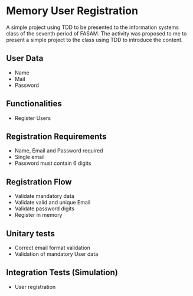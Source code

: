 # Memory User Registration
A simple project using TDD to be presented to the information systems class of the seventh period of FASAM.
The activity was proposed to me to present a simple project to the class using TDD to introduce the content.

## User Data
- Name
- Mail
- Password

## Functionalities
- Register Users

## Registration Requirements
- Name, Email and Password required
- Single email
- Password must contain 6 digits

## Registration Flow
- Validate mandatory data
- Validate valid and unique Email
- Validate password digits
- Register in memory

## Unitary tests
- Correct email format validation
- Validation of mandatory User data

## Integration Tests (Simulation)
- User registration
